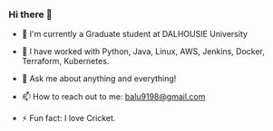 ### Hi there 👋

<!--
**balajisomasale/balajisomasale** is a ✨ _special_ ✨ repository because its `README.md` (this file) appears on your GitHub profile.

Here are some ideas to get you started:
- 🌱 I’m currently learning Python 
- 👯 I’m looking to collaborate on ML projects
- 🤔 I’m looking for help with ...
- 😄 Pronouns: ...
-->
- 🌱 I'm currently a Graduate student at DALHOUSIE University
- 🔭 I have worked with Python, Java, Linux, AWS, Jenkins, Docker, Terraform, Kubernetes.
- 💬 Ask me about anything and everything!
- 📫 How to reach out to me: balu9198@gmail.com

- ⚡ Fun fact: I love Cricket.

